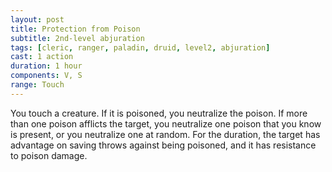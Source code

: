 ```yaml
---
layout: post
title: Protection from Poison
subtitle: 2nd-level abjuration
tags: [cleric, ranger, paladin, druid, level2, abjuration]
cast: 1 action
duration: 1 hour
components: V, S
range: Touch
---
```

You touch a creature. If it is poisoned, you neutralize the poison. If more than one poison afflicts the target, you neutralize one poison that you know is present, or you neutralize one at random. For the duration, the target has advantage on saving throws against being poisoned, and it has resistance to poison damage.